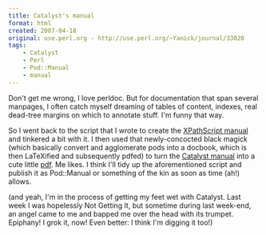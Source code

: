 ```yaml
---
title: Catalyst's manual
format: html
created: 2007-04-18
original: use.perl.org - http://use.perl.org/~Yanick/journal/33028
tags:
    - Catalyst
    - Perl
    - Pod::Manual
    - manual
---
```


<p>Don't get me wrong, I love perldoc. But for documentation that span
several manpages, I often catch myself dreaming of tables of content,
indexes, real dead-tree margins on which to annotate stuff. I'm funny that
way.</p><p>So I went back to the script that I wrote to create the <a href="http://use.perl.org/~Yanick/journal/30715" rel="nofollow">XPathScript manual</a>
and tinkered a bit with it. I then used that newly-concocted black
magick (which basically convert and agglomerate pods into a docbook, which
is then LaTeXified and subsequently pdfed) to turn the
<a href="http://search.cpan.org/~jrockway/Catalyst-Manual-5.700501/" rel="nofollow">Catalyst
manual</a> into a cute little <a href="http://babyl.dyndns.org/misc/catalyst_manual.pdf" rel="nofollow">pdf</a>.
Me likes. I think I'll tidy up the aforementioned script and
publish it as Pod::Manual or something of the kin as soon as time (ah!)
allows.</p><p>(and yeah, I'm in the process of getting
my feet wet with Catalyst. Last week I was hopelessly Not Getting It, but
sometime during last week-end, an angel came to me and bapped me over the
head with its trumpet. Epiphany! I grok it, now! Even better:  I think I'm digging it too!)</p>
